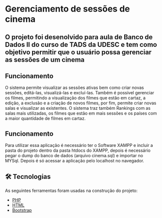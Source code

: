 # Gerenciamento de sessões de cinema

## O projeto foi desenolvido para aula de Banco de Dados II do curso de TADS da UDESC e tem como objetivo permitir que o usuário possa gerenciar as sessões de um cinema

## Funcionamento

O sistema permite visualizar as sessões ativas bem como criar novas sessões, editá-las, visualizá-las e excluí-las. Também é possível gerenciar os filmes, permitindo a visualização dos filmes
que estão em cartaz, a edição, a exclusão e a criação de novos filmes, por fim, permite criar novas salas e visualizar as existentes. O sistema traz também Rankings
com as salas mais utilizadas, os filmes que estão em mais sessões e os países com a maior quantidade de filmes em cartaz.

## Funcionamento

Para utilizar essa aplicação é necessário ter o Software XAMPP e incluir a pasta do projeto dentro da pasta htdocs do XAMPP, depois é necessário pegar o dump do banco de dados (arquivo cinema.sql) e importar no MYSql. Depois é só acessar a aplicação pelo localhost no navegador.

## 🛠 Tecnologias

As seguintes ferramentas foram usadas na construção do projeto:

- [PHP](https://www.php.net)
- [HTML](https://html.spec.whatwg.org/multipage/)
- [Bootstrap](https://getbootstrap.com)
